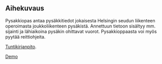 ## Aihekuvaus
Pysakkiopas antaa pysäkkitiedot jokaisesta Helsingin seudun liikenteen operoimasta joukkoliikenteen pysäkistä. Annettuun tietoon sisältyy mm. sijainti ja lähiaikoina pysäkin ohittavat vuorot. Pysakkioppaasta voi myös pyytää reittiohjeita.

[Tuntikirjanpito](https://docs.google.com/spreadsheets/d/1b_VWdLj_wL0WpPKFKo4FScCTpjfU96AwqOYYXe2SExE/pubhtml).

[Demo](https://pysakkiopas.herokuapp.com)
